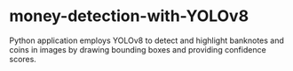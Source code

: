 # money-detection-with-YOLOv8
Python application employs YOLOv8 to detect and highlight banknotes and coins in images by drawing bounding boxes and providing confidence scores.
